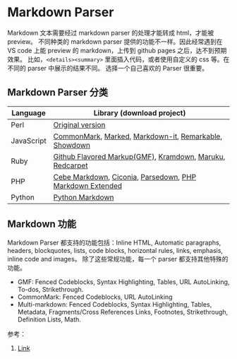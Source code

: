 # Markdown Parser

Markdown 文本需要经过 markdown parser 的处理才能转成 html，才能被 preview。
不同种类的 markdown parser 提供的功能不一样。因此经常遇到在 VS code 上能 preview 的 markdown，上传到 github pages 之后，达不到预期效果。
比如，`<details><summary>` 里面插入代码，或者使用自定义的 css 等。在不同的 parser 中展示的结果不同。
选择一个自己喜欢的 Parser 很重要。

## Markdown Parser 分类

| Language | Library (download project) |
| - | - |
| Perl | [Original version](http://daringfireball.net/projects/markdown/) |
| JavaScript | [CommonMark](https://github.com/jgm/commonmark.js), [Marked](https://github.com/markedjs/marked), [Markdown-it](https://github.com/markdown-it/markdown-it), [Remarkable](https://github.com/jonschlinkert/remarkable), [Showdown](https://github.com/showdownjs/showdown) |
| Ruby | [Github Flavored Markup(GMF)](https://github.github.com/gfm/), [Kramdown](https://github.com/gettalong/kramdown), [Maruku](https://github.com/bhollis/maruku), [Redcarpet](https://github.com/vmg/redcarpet) |
| PHP | [Cebe Markdown](https://github.com/cebe/markdown), [Ciconia](https://github.com/kzykhys/Ciconia), [Parsedown](https://github.com/erusev/parsedown), [PHP Markdown Extended](https://github.com/piwi/markdown-extended) |
| Python | [Python Markdown](https://pypi.python.org/pypi/Markdown) |

## Markdown 功能

Markdown Parser 都支持的功能包括：Inline HTML, Automatic paragraphs, headers, blockquotes, lists, code blocks, horizontal rules, links, emphasis, inline code and images。
除了这些常规功能，每一个 parser 都支持其他特殊的功能。

- GMF: Fenced Codeblocks, Syntax Highlighting, Tables, URL AutoLinking, To-dos, Strikethrough.
- CommonMark: Fenced Codeblocks, URL AutoLinking
- Multi-markdown: Fenced Codeblocks, Syntax Highlighting, Tables, Metadata, Fragments/Cross References Links, Footnotes, Strikethrough, Definition Lists, Math.

参考：

1. [Link](https://css-tricks.com/choosing-right-markdown-parser/)
